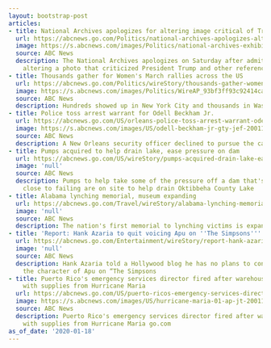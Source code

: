 ```yaml
---
layout: bootstrap-post
articles:
- title: National Archives apologizes for altering image critical of Trump
  url: https://abcnews.go.com/Politics/national-archives-apologizes-altering-image-critical-trump/story?id=68373593
  image: https://s.abcnews.com/images/Politics/national-archives-exhibit-ht-jt-200118_hpMain_16x9_992.jpg
  source: ABC News
  description: The National Archives apologizes on Saturday after admitting to digitally
    altering a photo that criticized President Trump and other references deemed inappropriate.
- title: Thousands gather for Women's March rallies across the US
  url: https://abcnews.go.com/Politics/wireStory/thousands-gather-womens-march-rallies-us-68372459
  image: https://s.abcnews.com/images/Politics/WireAP_93bf3ff93c92414ca3213b6a2816c55e_16x9_992.jpg
  source: ABC News
  description: Hundreds showed up in New York City and thousands in Washington, D.C.
- title: Police toss arrest warrant for Odell Beckham Jr.
  url: https://abcnews.go.com/US/orleans-police-toss-arrest-warrant-odell-beckham-jr/story?id=68369333
  image: https://s.abcnews.com/images/US/odell-beckham-jr-gty-jef-200116_hpMain_16x9_992.jpg
  source: ABC News
  description: A New Orleans security officer declined to pursue the case.
- title: Pumps acquired to help drain lake, ease pressure on dam
  url: https://abcnews.go.com/US/wireStory/pumps-acquired-drain-lake-ease-pressure-dam-68376500
  image: 'null'
  source: ABC News
  description: Pumps to help take some of the pressure off a dam that's perilously
    close to failing are on site to help drain Oktibbeha County Lake
- title: Alabama lynching memorial, museum expanding
  url: https://abcnews.go.com/Travel/wireStory/alabama-lynching-memorial-museum-expanding-68376388
  image: 'null'
  source: ABC News
  description: The nation's first memorial to lynching victims is expanding
- title: 'Report: Hank Azaria to quit voicing Apu on ''The Simpsons'''
  url: https://abcnews.go.com/Entertainment/wireStory/report-hank-azaria-quit-voicing-apu-simpsons-68376286
  image: 'null'
  source: ABC News
  description: Hank Azaria told a Hollywood blog he has no plans to continue voicing
    the character of Apu on “The Simpsons
- title: Puerto Rico's emergency services director fired after warehouse discovered
    with supplies from Hurricane Maria
  url: https://abcnews.go.com/US/puerto-ricos-emergency-services-director-fired-warehouse-discovered/story?id=68374426
  image: https://s.abcnews.com/images/US/hurricane-maria-01-ap-jt-200118_hpMain_16x9_992.jpg
  source: ABC News
  description: Puerto Rico's emergency services director fired after warehouse discovered
    with supplies from Hurricane Maria go.com
as_of_date: '2020-01-18'
---
```


